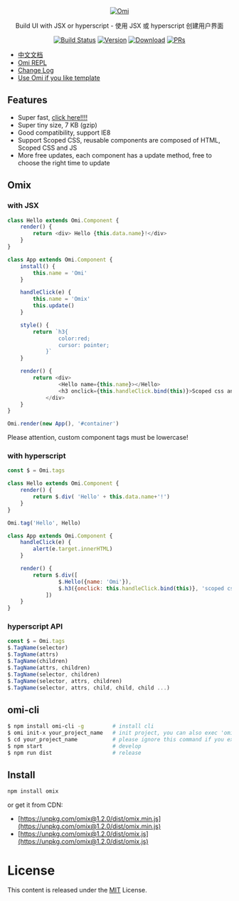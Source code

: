 <p align="center">
  <a href="##Omix"><img src="http://images2017.cnblogs.com/blog/105416/201708/105416-20170807145434955-1872305404.png" alt="Omi"></a>
</p>
<p align="center">
Build UI with JSX or hyperscript - 使用 JSX 或 hyperscript 创建用户界面
</p>
<p align="center">
  <a href="https://circleci.com/gh/AlloyTeam/omix/tree/master"><img src="https://img.shields.io/circleci/project/AlloyTeam/omix/master.svg" alt="Build Status"></a>
  <a href="https://www.npmjs.com/package/omix"><img src="https://img.shields.io/npm/v/omix.svg" alt="Version"></a>
  <a href="https://www.npmjs.com/package/omix"><img src="https://img.shields.io/npm/dm/omix.svg" alt="Download"></a>
  <a href="CONTRIBUTING.md"><img src="https://img.shields.io/badge/PRs-welcome-brightgreen.svg" alt="PRs"></a>
</p>


* [中文文档](./docs/README.md)
* [Omi REPL](https://alloyteam.github.io/omix/repl/)
* [Change Log](https://github.com/AlloyTeam/omix/blob/master/change-log.md)
* [Use Omi if you like template](https://github.com/AlloyTeam/omi)

## Features

* Super fast, [click here!!!!](https://alloyteam.github.io/omix/example/perfs)
* Super tiny size, 7 KB (gzip)
* Good compatibility, support IE8
* Support Scoped CSS, reusable components are composed of HTML, Scoped CSS and JS
* More free updates, each component has a update method, free to choose the right time to update

## Omix 

### with JSX

``` js
class Hello extends Omi.Component {
    render() {
        return <div> Hello {this.data.name}!</div>
    }
}

class App extends Omi.Component {
    install() {
        this.name = 'Omi'
    }

    handleClick(e) {
        this.name = 'Omix' 
        this.update()
    }

    style() {
        return `h3{
	            color:red;
	            cursor: pointer;
	        }`
    }

    render() {
        return <div>
	            <Hello name={this.name}></Hello>
	            <h3 onclick={this.handleClick.bind(this)}>Scoped css and event test! click me!</h3>
	        </div>
    }
}

Omi.render(new App(), '#container')
```

Please attention, custom component tags must be lowercase!

### with hyperscript

``` js
const $ = Omi.tags

class Hello extends Omi.Component {
    render() {
        return $.div( 'Hello' + this.data.name+'!')
    }
}

Omi.tag('Hello', Hello)

class App extends Omi.Component {
    handleClick(e) {
        alert(e.target.innerHTML)
    }

    render() {
        return $.div([
	            $.Hello({name: 'Omi'}),
	            $.h3({onclick: this.handleClick.bind(this)}, 'scoped css and event test! click me!')
	        ])
    }
}
```

### hyperscript API

```js
const $ = Omi.tags
$.TagName(selector)
$.TagName(attrs)
$.TagName(children)
$.TagName(attrs, children)
$.TagName(selector, children)
$.TagName(selector, attrs, children)
$.TagName(selector, attrs, child, child, child ...)
```

## omi-cli

```bash
$ npm install omi-cli -g         # install cli
$ omi init-x your_project_name   # init project, you can also exec 'omi init-x' in an empty folder
$ cd your_project_name           # please ignore this command if you executed 'omi init' in an empty folder
$ npm start                      # develop
$ npm run dist                   # release
```

## Install

``` bash
npm install omix
```

or get it from CDN:

* [https://unpkg.com/omix@1.2.0/dist/omix.min.js](https://unpkg.com/omix@1.2.0/dist/omix.min.js)
* [https://unpkg.com/omix@1.2.0/dist/omix.js](https://unpkg.com/omix@1.2.0/dist/omix.js)

# License
This content is released under the [MIT](http://opensource.org/licenses/MIT) License.
